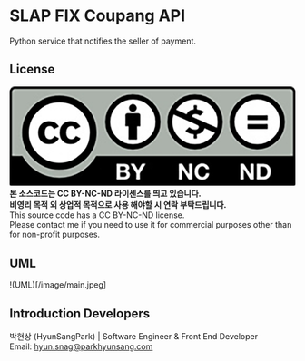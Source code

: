 # SLAP FIX Coupang API
Python service that notifies the seller of payment.  
## License
![CC BY-NC-ND](/licence.png)  
**본 소스코드는 CC BY-NC-ND 라이센스를 띄고 있습니다.  
비영리 목적 외 상업적 목적으로 사용 해야할 시 연락 부탁드립니다.**  
This source code has a CC BY-NC-ND license.  
Please contact me if you need to use it for commercial purposes other than for non-profit purposes.  

## UML
!(UML)[/image/main.jpeg]
## Introduction Developers
박현상 (HyunSangPark) | Software Engineer & Front End Developer    
Email: hyun.snag@parkhyunsang.com

